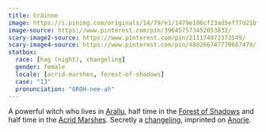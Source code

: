 ```yaml
---
title: Gráinne
image: https://i.pinimg.com/originals/14/79/e1/1479e186cf23ad5ef77d21bf4514758a.png
image-source: https://www.pinterest.com/pin/396457573452053832/
scary-image2-source: https://www.pinterest.com/pin/211174972373549/
scary-image4-source: https://www.pinterest.com/pin/480266747770667479/
statbox:
  race: [hag (night), changeling]
  gender: female
  locale: [acrid-marshes, forest-of-shadows]
  case: "13"
  pronunciation: "GROH-nee-ah"
---
```


A powerful witch who lives in [Arallu](../locales/arallu), half time in the [Forest of Shadows](../locales/forest-of-shadows) and half time in the [Acrid Marshes](../locales/acrid-marshes). Secretly a [changeling](../creatures/changelings), imprinted on [Anorje](anorje-mistral).

